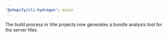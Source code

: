 ```yaml
---
'@shopify/cli-hydrogen': minor
---
```


The build process in Vite projects now generates a bundle analysis tool for the server files.
